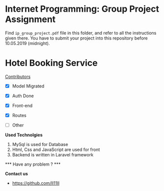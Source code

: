 # Internet Programming: Group Project Assignment
Find `ip_group_project.pdf` file in this folder, and refer to all the instructions given there. 
You have to submit your project into this repository before 10.05.2019 (midnight).

# Hotel Booking Service 

[Contributors](docs/CONTRIBUTING.md)


- [X] Model Migrated
- [X] Auth Done
- [X] Front-end
- [X] Routes
- [ ] Other


**Used Technolgies**

1. MySql is used for Database
2. Html, Css and JavaScript are used for front 
3. Backend is written in Laravel framework 

*** Have any problem ? ***

**Contact us**

- https://github.com/II11II

